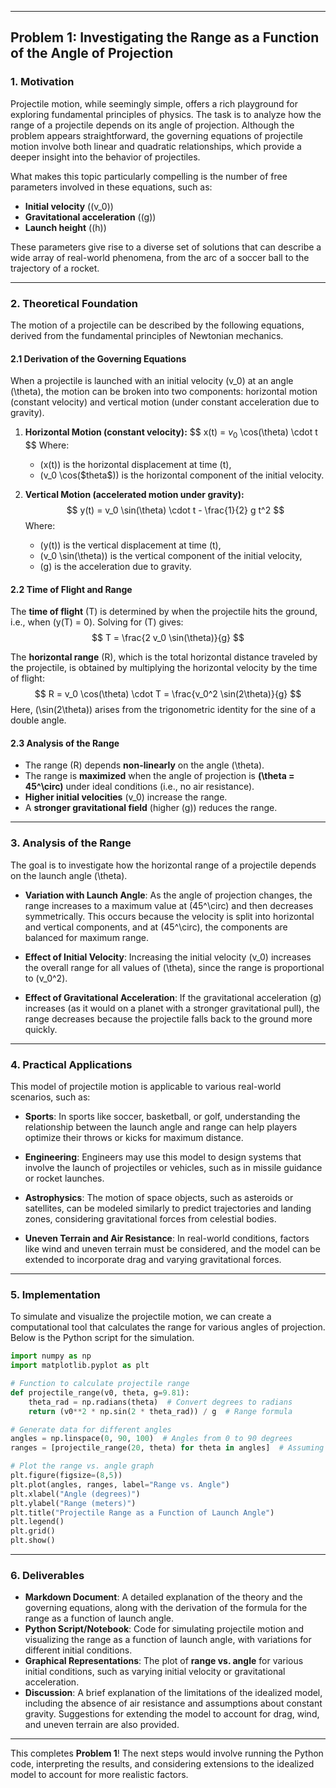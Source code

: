 

---

## **Problem 1: Investigating the Range as a Function of the Angle of Projection**

### **1. Motivation**

Projectile motion, while seemingly simple, offers a rich playground for exploring fundamental principles of physics. The task is to analyze how the range of a projectile depends on its angle of projection. Although the problem appears straightforward, the governing equations of projectile motion involve both linear and quadratic relationships, which provide a deeper insight into the behavior of projectiles.

What makes this topic particularly compelling is the number of free parameters involved in these equations, such as:

- **Initial velocity** (\(v_0\))
- **Gravitational acceleration** (\(g\))
- **Launch height** (\(h\))

These parameters give rise to a diverse set of solutions that can describe a wide array of real-world phenomena, from the arc of a soccer ball to the trajectory of a rocket.

---

### **2. Theoretical Foundation**

The motion of a projectile can be described by the following equations, derived from the fundamental principles of Newtonian mechanics.

#### **2.1 Derivation of the Governing Equations**

When a projectile is launched with an initial velocity \(v_0\) at an angle \(\theta\), the motion can be broken into two components: horizontal motion (constant velocity) and vertical motion (under constant acceleration due to gravity).

1. **Horizontal Motion (constant velocity):**
   $$
   x(t) = $v_0$ \cos(\theta) \cdot t
   $$
   Where:
   - \(x(t)\) is the horizontal displacement at time \(t\),
   - \(v_0 \cos(\$theta$)\) is the horizontal component of the initial velocity.

2. **Vertical Motion (accelerated motion under gravity):**
   $$
   y(t) = v_0 \sin(\theta) \cdot t - \frac{1}{2} g t^2
   $$
   Where:
   - \(y(t)\) is the vertical displacement at time \(t\),
   - \(v_0 \sin(\theta)\) is the vertical component of the initial velocity,
   - \(g\) is the acceleration due to gravity.

#### **2.2 Time of Flight and Range**

The **time of flight** \(T\) is determined by when the projectile hits the ground, i.e., when \(y(T) = 0\). Solving for \(T\) gives:
$$
T = \frac{2 v_0 \sin(\theta)}{g}
$$

The **horizontal range** \(R\), which is the total horizontal distance traveled by the projectile, is obtained by multiplying the horizontal velocity by the time of flight:
$$
R = v_0 \cos(\theta) \cdot T = \frac{v_0^2 \sin(2\theta)}{g}
$$
Here, \(\sin(2\theta)\) arises from the trigonometric identity for the sine of a double angle.

#### **2.3 Analysis of the Range**

- The range \(R\) depends **non-linearly** on the angle \(\theta\).
- The range is **maximized** when the angle of projection is **\(\theta = 45^\circ\)** under ideal conditions (i.e., no air resistance).
- **Higher initial velocities** \(v_0\) increase the range.
- A **stronger gravitational field** (higher \(g\)) reduces the range.

---

### **3. Analysis of the Range**

The goal is to investigate how the horizontal range of a projectile depends on the launch angle \(\theta\). 

- **Variation with Launch Angle**: As the angle of projection changes, the range increases to a maximum value at \(45^\circ\) and then decreases symmetrically. This occurs because the velocity is split into horizontal and vertical components, and at \(45^\circ\), the components are balanced for maximum range.
  
- **Effect of Initial Velocity**: Increasing the initial velocity \(v_0\) increases the overall range for all values of \(\theta\), since the range is proportional to \(v_0^2\).

- **Effect of Gravitational Acceleration**: If the gravitational acceleration \(g\) increases (as it would on a planet with a stronger gravitational pull), the range decreases because the projectile falls back to the ground more quickly.

---

### **4. Practical Applications**

This model of projectile motion is applicable to various real-world scenarios, such as:

- **Sports**: In sports like soccer, basketball, or golf, understanding the relationship between the launch angle and range can help players optimize their throws or kicks for maximum distance.
  
- **Engineering**: Engineers may use this model to design systems that involve the launch of projectiles or vehicles, such as in missile guidance or rocket launches.
  
- **Astrophysics**: The motion of space objects, such as asteroids or satellites, can be modeled similarly to predict trajectories and landing zones, considering gravitational forces from celestial bodies.

- **Uneven Terrain and Air Resistance**: In real-world conditions, factors like wind and uneven terrain must be considered, and the model can be extended to incorporate drag and varying gravitational forces.

---

### **5. Implementation**

To simulate and visualize the projectile motion, we can create a computational tool that calculates the range for various angles of projection. Below is the Python script for the simulation.

```python
import numpy as np
import matplotlib.pyplot as plt

# Function to calculate projectile range
def projectile_range(v0, theta, g=9.81):
    theta_rad = np.radians(theta)  # Convert degrees to radians
    return (v0**2 * np.sin(2 * theta_rad)) / g  # Range formula

# Generate data for different angles
angles = np.linspace(0, 90, 100)  # Angles from 0 to 90 degrees
ranges = [projectile_range(20, theta) for theta in angles]  # Assuming v0 = 20 m/s

# Plot the range vs. angle graph
plt.figure(figsize=(8,5))
plt.plot(angles, ranges, label="Range vs. Angle")
plt.xlabel("Angle (degrees)")
plt.ylabel("Range (meters)")
plt.title("Projectile Range as a Function of Launch Angle")
plt.legend()
plt.grid()
plt.show()
```

---

### **6. Deliverables**

- **Markdown Document**: A detailed explanation of the theory and the governing equations, along with the derivation of the formula for the range as a function of launch angle.
- **Python Script/Notebook**: Code for simulating projectile motion and visualizing the range as a function of launch angle, with variations for different initial conditions.
- **Graphical Representations**: The plot of **range vs. angle** for various initial conditions, such as varying initial velocity or gravitational acceleration.
- **Discussion**: A brief explanation of the limitations of the idealized model, including the absence of air resistance and assumptions about constant gravity. Suggestions for extending the model to account for drag, wind, and uneven terrain are also provided.

---

This completes **Problem 1**! The next steps would involve running the Python code, interpreting the results, and considering extensions to the idealized model to account for more realistic factors.

 



